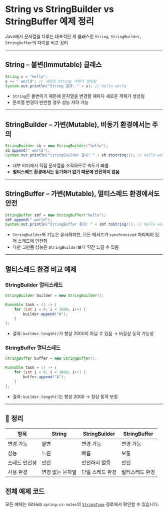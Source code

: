 # String vs StringBuilder vs StringBuffer 예제 정리

Java에서 문자열을 다루는 대표적인 세 클래스인 `String`, `StringBuilder`, `StringBuffer`의 차이를 비교 정리

---

## String – 불변(Immutable) 클래스

```java
String s = "hello";
s += " world"; // 새로운 String 객체가 생성됨
System.out.println("String 결과: " + s); // hello world
```

- `String`은 불변이기 때문에 문자열을 변경할 때마다 새로운 객체가 생성됨
- 문자열 변경이 빈번할 경우 성능 저하 가능

---

## StringBuilder – 가변(Mutable), 비동기 환경에서는 주의

```java
StringBuilder sb = new StringBuilder("hello");
sb.append(" world");
System.out.println("StringBuilder 결과: " + sb.toString()); // hello world
```

- 내부 버퍼에서 직접 문자열을 조작하므로 속도가 빠름
- **멀티스레드 환경에서는 동기화가 없기 때문에 안전하지 않음**

---

## StringBuffer – 가변(Mutable), 멀티스레드 환경에서도 안전

```java
StringBuffer sbf = new StringBuffer("hello");
sbf.append(" world");
System.out.println("StringBuffer 결과: " + sbf.toString()); // hello world
```

- `StringBuilder`와 기능은 유사하지만, 모든 메서드가 `synchronized` 처리되어 있어 스레드에 안전함
- 다만 그만큼 성능은 `StringBuilder`보다 약간 느릴 수 있음

---

## 멀티스레드 환경 비교 예제

### StringBuilder 멀티스레드

```java
StringBuilder builder = new StringBuilder();

Runnable task = () -> {
    for (int i = 0; i < 1000; i++) {
        builder.append("A");
    }
};
```

- 결과: `builder.length()`가 항상 2000이 아닐 수 있음 → 비정상 동작 가능성

### StringBuffer 멀티스레드

```java
StringBuffer buffer = new StringBuffer();

Runnable task = () -> {
    for (int i = 0; i < 1000; i++) {
        buffer.append("A");
    }
};
```

- 결과: `builder.length()`는 항상 2000 → 정상 동작 보장

---

## 📝 정리

| 항목 | String | StringBuilder | StringBuffer |
|------|--------|---------------|--------------|
| 변경 가능 | 불변 | 변경 가능 | 변경 가능 |
| 성능 | 느림 | 빠름 | 보통 |
| 스레드 안전성 | 안전 | 안전하지 않음 | 안전 |
| 사용 환경 | 변경 없는 문자열 | 단일 스레드 환경 | 멀티스레드 환경 |

## 전체 예제 코드

모든 예제는 GitHub `spring-cs-notes`의 [`StringType`](https://github.com/devHjlee/spring-cs-notes/tree/main/src/main/java/com/lhj/springcsnotes/basics/stringtype) 경로에서 확인할 수 있습니다.
